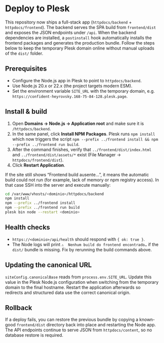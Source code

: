 Deploy to Plesk
===============

This repository now ships a full-stack app (`httpdocs/backend` + `httpdocs/frontend`).
The backend serves the SPA build from `frontend/dist` and exposes the JSON
endpoints under `/api`. When the backend dependencies are installed, a
`postinstall` hook automatically installs the frontend packages and generates
the production bundle. Follow the steps below to keep the temporary Plesk domain
online without manual uploads of the `dist/` folder.

Prerequisites
-------------
- Configure the Node.js app in Plesk to point to `httpdocs/backend`.
- Use Node.js 20.x or 22.x (the project targets modern ESM).
- Set the environment variable `SITE_URL` with the temporary domain, e.g.
  `https://confident-heyrovsky.168-75-84-128.plesk.page`.

Install & build
---------------
1. Open **Domains → Node.js → Application root** and make sure it is
   `/httpdocs/backend`.
2. In the same panel, click **Install NPM Packages**. Plesk runs
   `npm install` which now triggers the script
   `npm --prefix ../frontend install && npm --prefix ../frontend run build`.
3. After the command finishes, verify that `../frontend/dist/index.html`
   and `../frontend/dist/assets/*` exist (File Manager → `httpdocs/frontend/dist`).
4. Click **Restart Application**.

If the site still shows “Frontend build ausente…”, it means the automatic build
could not run (for example, lack of memory or npm registry access). In that case
SSH into the server and execute manually:

```bash
cd /var/www/vhosts/<dominio>/httpdocs/backend
npm install
npm --prefix ../frontend install
npm --prefix ../frontend run build
plesk bin node --restart <dominio>
```

Health checks
-------------
- `https://<dominio>/api/health` should respond with `{ ok: true }`.
- The Node logs will print `⚠️  Nenhum build do frontend encontrado…` if the
  `dist/` bundle is missing. Fix by rerunning the build commands above.

Updating the canonical URL
--------------------------
`siteConfig.canonicalBase` reads from `process.env.SITE_URL`. Update this value
in the Plesk Node.js configuration when switching from the temporary domain to
the final hostname. Restart the application afterwards so redirects and
structured data use the correct canonical origin.

Rollback
--------
If a deploy fails, you can restore the previous bundle by copying a known-good
`frontend/dist` directory back into place and restarting the Node app. The API
endpoints continue to serve JSON from `httpdocs/content`, so no database restore
is required.
